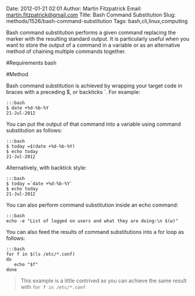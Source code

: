 Date: 2012-01-21 02:01
Author: Martin Fitzpatrick
Email: martin.fitzpatrick@gmail.com
Title: Bash Command Substitution
Slug: methods/1526/bash-command-substitution
Tags: bash,cli,linux,computing

Bash command substitution performs a given command replacing the marker with the resulting standard output. It is particularly useful when you want to store the output of a command in a variable or as an alternative method of chaining multiple commands together.





#Requirements
bash

#Method

Bash command substitution is achieved by wrapping your target code in braces with a preceding $, or backticks `. For example:

    :::bash
    $ date +%d-%b-%Y
    21-Jul-2012 

You can put the output of that command into a variable using command substitution as follows:

    :::bash
    $ today =$(date +%d-%b-%Y)
    $ echo today
    21-Jul-2012 

Alternatively, with backtick style:

    :::bash
    $ today =`date +%d-%b-%Y`
    $ echo today
    21-Jul-2012 





You can also perform command substitution inside an echo command:

    :::bash
    echo -e "List of logged on users and what they are doing:\n $(w)"



You can also feed the results of command substitutions into a for loop as follows:

    :::bash
    for f in $(ls /etc/*.conf)
    do
       echo "$f"
    done


>This example is a little contrived as you can achieve the same result with `for f in /etc/*.conf`




